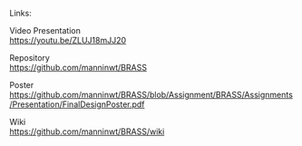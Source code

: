 Links: 

Video Presentation  
https://youtu.be/ZLUJ18mJJ20

Repository  
https://github.com/manninwt/BRASS

Poster  
https://github.com/manninwt/BRASS/blob/Assignment/BRASS/Assignments/Presentation/FinalDesignPoster.pdf

Wiki  
https://github.com/manninwt/BRASS/wiki
